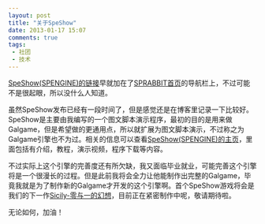 ```yaml
---
layout: post
title: "关于SpeShow"
date: 2013-01-17 15:07
comments: true
tags:  
 - 社团
 - 技术
---
```


[SpeShow(SPENGINE)的链接](http://www.sprabbit.com/spengine/speshow.html)早就加在了[SPRABBIT首页](http://www.sprabbit.com)的导航栏上，不过可能不是很起眼，所以没什么人知道。

虽然SpeShow发布已经有一段时间了，但是感觉还是在博客里记录一下比较好。SpeShow是主要由我编写的一个图文脚本演示程序，最初的目的是用来做Galgame，但是希望做的更通用点，所以就扩展为图文脚本演示，不过称之为Galgame引擎也不为过。相关的信息可以查看[SpeShow(SPENGINE)的主页](http://www.sprabbit.com/spengine/speshow.html)，里面包括有介绍，教程，演示视频，程序下载等内容。

不过实际上这个引擎的完善度还有所欠缺，我又面临毕业就业，可能完善这个引擎将是一个很漫长的过程。但是此前我将会全力让他能制作出完整的Galgame，毕竟我就是为了制作新的Galgame才开发的这个引擎啊。首个SpeShow游戏将会是我们的下一作[Sicily-零与一的幻想](http://www.sprabbit.com/sicily/)，目前正在紧密制作中呢，敬请期待啦。

无论如何，加油！
